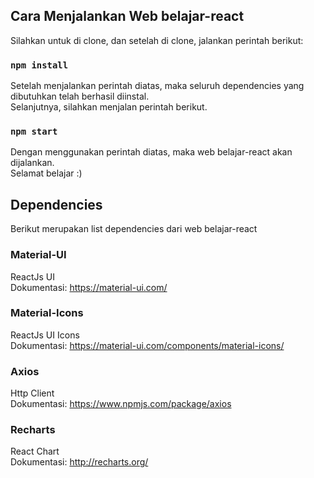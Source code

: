 ## Cara Menjalankan Web belajar-react

Silahkan untuk di clone, dan setelah di clone, jalankan perintah berikut:

### `npm install`

Setelah menjalankan perintah diatas, maka seluruh dependencies yang dibutuhkan telah berhasil diinstal.<br />
Selanjutnya, silahkan menjalan perintah berikut.

### `npm start`

Dengan menggunakan perintah diatas, maka web belajar-react akan dijalankan.<br />
Selamat belajar :)

## Dependencies

Berikut merupakan list dependencies dari web belajar-react

### Material-UI

ReactJs UI<br />
Dokumentasi: https://material-ui.com/

### Material-Icons

ReactJs UI Icons<br />
Dokumentasi: https://material-ui.com/components/material-icons/

### Axios

Http Client<br />
Dokumentasi: https://www.npmjs.com/package/axios

### Recharts

React Chart<br />
Dokumentasi: http://recharts.org/
